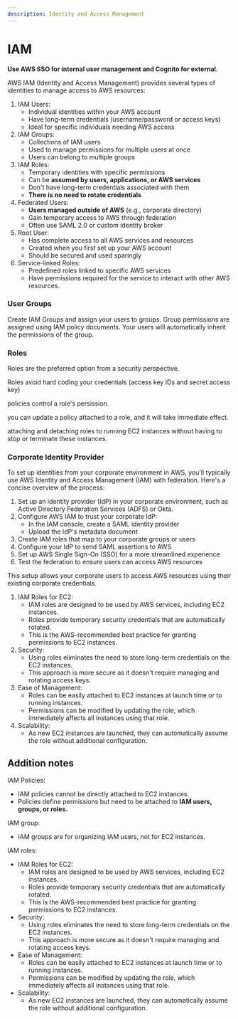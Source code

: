 ```yaml
---
description: Identity and Access Management
---
```


# IAM

**Use AWS SSO for internal user management and Cognito for external.**&#x20;



AWS IAM (Identity and Access Management) provides several types of identities to manage access to AWS resources:

1. IAM Users:
   * Individual identities within your AWS account
   * Have long-term credentials (username/password or access keys)
   * Ideal for specific individuals needing AWS access
2. IAM Groups:
   * Collections of IAM users
   * Used to manage permissions for multiple users at once
   * Users can belong to multiple groups
3. IAM Roles:
   * Temporary identities with specific permissions
   * Can be **assumed by users, applications, or AWS services**
   * Don't have long-term credentials associated with them
   * **There is no need to rotate credentials**&#x20;
4. Federated Users:
   * **Users managed outside of AWS** (e.g., corporate directory)
   * Gain temporary access to AWS through federation
   * Often use SAML 2.0 or custom identity broker
5. Root User:
   * Has complete access to all AWS services and resources
   * Created when you first set up your AWS account
   * Should be secured and used sparingly
6. Service-linked Roles:
   * Predefined roles linked to specific AWS services
   * Have permissions required for the service to interact with other AWS resources.

### User Groups

Create IAM Groups and assign your users to groups. Group permissions are assigned using IAM policy documents. Your users will automatically inherit the permissions of the group.

### Roles

Roles are the preferred option from a security perspective.&#x20;

Roles avoid hard coding your credentials (access  key IDs and secret access key)&#x20;

policies control a role's persission.&#x20;

you can update a policy attached to a role, and it will take immediate effect.&#x20;

attaching and detaching roles to running EC2 instances without having to stop or terminate these instances.

### Corporate Identity Provider&#x20;

To set up identities from your corporate environment in AWS, you'll typically use AWS Identity and Access Management (IAM) with federation. Here's a concise overview of the process:

1. Set up an identity provider (IdP) in your corporate environment, such as Active Directory Federation Services (ADFS) or Okta.
2. Configure AWS IAM to trust your corporate IdP:
   * In the IAM console, create a SAML identity provider
   * Upload the IdP's metadata document
3. Create IAM roles that map to your corporate groups or users
4. Configure your IdP to send SAML assertions to AWS
5. Set up AWS Single Sign-On (SSO) for a more streamlined experience
6. Test the federation to ensure users can access AWS resources

This setup allows your corporate users to access AWS resources using their existing corporate credentials.





1. IAM Roles for EC2:
   * IAM roles are designed to be used by AWS services, including EC2 instances.
   * Roles provide temporary security credentials that are automatically rotated.
   * This is the AWS-recommended best practice for granting permissions to EC2 instances.
2. Security:
   * Using roles eliminates the need to store long-term credentials on the EC2 instances.
   * This approach is more secure as it doesn't require managing and rotating access keys.
3. Ease of Management:
   * Roles can be easily attached to EC2 instances at launch time or to running instances.
   * Permissions can be modified by updating the role, which immediately affects all instances using that role.
4. Scalability:
   * As new EC2 instances are launched, they can automatically assume the role without additional configuration.

## Addition notes

IAM Policies:

* IAM policies cannot be directly attached to EC2 instances.
* Policies define permissions but need to be attached to **IAM users, groups, or roles.**



IAM group:

* IAM groups are for organizing IAM users, not for EC2 instances.



IAM roles:

* IAM Roles for EC2:
  * IAM roles are designed to be used by AWS services, including EC2 instances.
  * Roles provide temporary security credentials that are automatically rotated.
  * This is the AWS-recommended best practice for granting permissions to EC2 instances.
* Security:
  * Using roles eliminates the need to store long-term credentials on the EC2 instances.
  * This approach is more secure as it doesn't require managing and rotating access keys.
* Ease of Management:
  * Roles can be easily attached to EC2 instances at launch time or to running instances.
  * Permissions can be modified by updating the role, which immediately affects all instances using that role.
* Scalability:
  * As new EC2 instances are launched, they can automatically assume the role without additional configuration.

